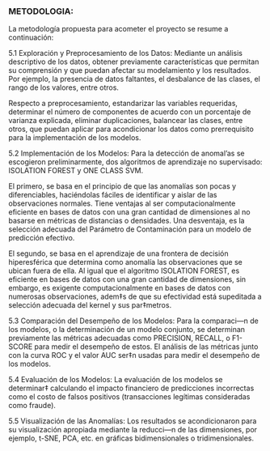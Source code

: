 ### METODOLOGIA:
La metodología propuesta para acometer el proyecto se resume a continuación:

5.1 Exploración y Preprocesamiento de los Datos:
Mediante un análisis descriptivo de los datos, obtener previamente características que permitan su comprensión y que puedan afectar su modelamiento y los resultados. Por ejemplo, la presencia de datos faltantes, el desbalance de las clases, el rango de los valores, entre otros. 

Respecto a preprocesamiento, estandarizar las variables requeridas, determinar el número de componentes de acuerdo con un porcentaje de varianza explicada, eliminar duplicaciones, balancear las clases, entre otros, que puedan aplicar para acondicionar los datos como prerrequisito para la implementación de los modelos.

5.2 Implementación de los Modelos:
Para la detección de anomal’as se escogieron preliminarmente, dos algoritmos de aprendizaje no supervisado: ISOLATION FOREST y ONE CLASS SVM.

El primero, se basa en el principio de que las anomalías son pocas y diferenciables, haciéndolas fáciles de identificar y aislar de las observaciones normales. Tiene ventajas al ser computacionalmente eficiente en bases de datos con una gran cantidad de dimensiones al no basarse en métricas de distancias o densidades. Una desventaja, es la selección adecuada del Parámetro de Contaminación para un modelo de predicción efectivo.

El segundo, se basa en el aprendizaje de una frontera de decisión hiperesférica que determina como anomalía las observaciones que se ubican fuera de ella. Al igual que el algoritmo ISOLATION FOREST, es eficiente en bases de datos con una gran cantidad de dimensiones, sin embargo, es exigente computacionalmente en bases de datos con numerosas observaciones, adem‡s de que su efectividad está supeditada a selección adecuada del kernel y sus par‡metros.

5.3 Comparación del Desempeño de los Modelos:
Para la comparaci—n de los modelos, o la determinación de un modelo conjunto, se determinan previamente las métricas adecuadas como PRECISION, RECALL, o F1-SCORE para medir el desempeño de estos. El análisis de las métricas junto con la curva ROC y el valor AUC ser‡n usadas para medir el desempeño de los modelos.

5.4 Evaluación de los Modelos:
La evaluación de los modelos se determinar‡ calculando el impacto financiero de predicciones incorrectas como el costo de falsos positivos (transacciones legítimas consideradas como fraude).

5.5 Visualización de las Anomalías:
Los resultados se acondicionaron para su visualización apropiada mediante la reducci—n de las dimensiones, por ejemplo, t-SNE, PCA, etc. en gráficas bidimensionales o tridimensionales.
